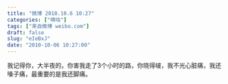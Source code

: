 ```yaml
---
title: "微博 2010.10.6 10:27"
categories: ["嘀咕"]
tags: ["来自微博 weibo.com"]
draft: false
slug: "eIeBxJ"
date: "2010-10-06 10:27:00"
---
```


<p>我记得你，大半夜的，你害我走了3个小时的路，你晓得啵，我不光心脏痛，我还嗓子痛，最重要的是我还脚痛。 ​​​​</p>
